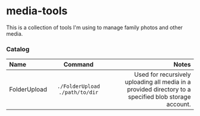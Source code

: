 # media-tools
This is a collection of tools I'm using to manage family photos and other media.

### Catalog
| Name | Command | Notes |
|:-----------|:------------:|------------:|
| FolderUpload| `./FolderUpload ./path/to/dir`| Used for recursively uploading all media in a provided directory to a specified blob storage account.|

